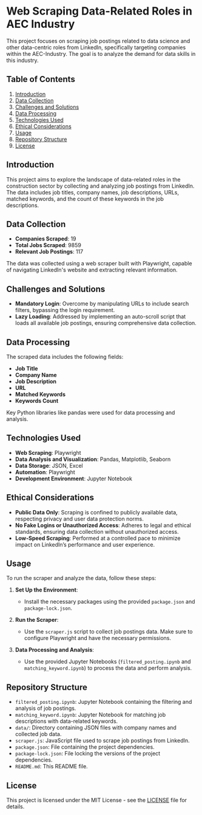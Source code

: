 # Web Scraping Data-Related Roles in AEC Industry

This project focuses on scraping job postings related to data science and other data-centric roles from LinkedIn, specifically targeting companies within the AEC-Industry. The goal is to analyze the demand for data skills in this industry.

## Table of Contents

1. [Introduction](#introduction)
2. [Data Collection](#data-collection)
3. [Challenges and Solutions](#challenges-and-solutions)
4. [Data Processing](#data-processing)
5. [Technologies Used](#technologies-used)
6. [Ethical Considerations](#ethical-considerations)
7. [Usage](#usage)
8. [Repository Structure](#repository-structure)
9. [License](#license)

## Introduction

This project aims to explore the landscape of data-related roles in the construction sector by collecting and analyzing job postings from LinkedIn. The data includes job titles, company names, job descriptions, URLs, matched keywords, and the count of these keywords in the job descriptions.

## Data Collection

- **Companies Scraped**: 19
- **Total Jobs Scraped**: 9859
- **Relevant Job Postings**: 117

The data was collected using a web scraper built with Playwright, capable of navigating LinkedIn's website and extracting relevant information.

## Challenges and Solutions

- **Mandatory Login**: Overcome by manipulating URLs to include search filters, bypassing the login requirement.
- **Lazy Loading**: Addressed by implementing an auto-scroll script that loads all available job postings, ensuring comprehensive data collection.

## Data Processing

The scraped data includes the following fields:
- **Job Title**
- **Company Name**
- **Job Description**
- **URL**
- **Matched Keywords**
- **Keywords Count**

Key Python libraries like pandas were used for data processing and analysis.

## Technologies Used

- **Web Scraping**: Playwright
- **Data Analysis and Visualization**: Pandas, Matplotlib, Seaborn
- **Data Storage**: JSON, Excel
- **Automation**: Playwright
- **Development Environment**: Jupyter Notebook

## Ethical Considerations

- **Public Data Only**: Scraping is confined to publicly available data, respecting privacy and user data protection norms.
- **No Fake Logins or Unauthorized Access**: Adheres to legal and ethical standards, ensuring data collection without unauthorized access.
- **Low-Speed Scraping**: Performed at a controlled pace to minimize impact on LinkedIn’s performance and user experience.

## Usage

To run the scraper and analyze the data, follow these steps:

1. **Set Up the Environment**:
   - Install the necessary packages using the provided `package.json` and `package-lock.json`.
   
2. **Run the Scraper**:
   - Use the `scraper.js` script to collect job postings data. Make sure to configure Playwright and have the necessary permissions.

3. **Data Processing and Analysis**:
   - Use the provided Jupyter Notebooks (`filtered_posting.ipynb` and `matching_keyword.ipynb`) to process the data and perform analysis.

## Repository Structure

- `filtered_posting.ipynb`: Jupyter Notebook containing the filtering and analysis of job postings.
- `matching_keyword.ipynb`: Jupyter Notebook for matching job descriptions with data-related keywords.
- `data/`: Directory containing JSON files with company names and collected job data.
- `scraper.js`: JavaScript file used to scrape job postings from LinkedIn.
- `package.json`: File containing the project dependencies.
- `package-lock.json`: File locking the versions of the project dependencies.
- `README.md`: This README file.

## License

This project is licensed under the MIT License - see the [LICENSE](LICENSE) file for details.
